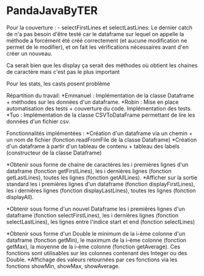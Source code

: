 # PandaJavaByTER
Pour la couverture :
    - selectFirstLines et selectLastLines:
        Le dernier catch de n'a pas besoin d'être testé car le dataframe sur lequel on appelle la méthode a forcément été créé correctement (et aucune modification ne permet de le modifier), et on fait les vérifications nécessaires avant d'en créer un nouveau.
        
    
Ca serait bien que les display ça serait des méthodes où obtient les chaines de caractère mais c'est pas le plus important

Pour les stats, les casts posent problème

Répartition du travail:
*Emmanuel : Implémentation de la classe Dataframe + méthodes sur les données d'un dataframe.
*Robin : Mise en place automatisation des tests + couverture du code. Implémentation des tests.
*Tuo : Implémentation de la classe CSVToDataFrame permettant de lire les données d'un fichier csv.

Fonctionnalités implémentées :
*Création d'un dataframe via un chemin + un nom de fichier (fonction readFromFile de la classe Dataframe)
*Création d'un dataframe à partir d'un tableau de contenu + tableau des labels (constructeur de la classe Dataframe)

*Obtenir sous forme de chaine de caractères les i premières lignes d'un dataframe (fonction getFirstLines), les i dernières lignes (fonction getLastLines), toutes les lignes (fonction getAllLines).
*Afficher sur la sortie standard les i premières lignes d'un dataframe (fonction displayFirstLines), les i dernières lignes (fonction displayLastLines), toutes les lignes (fonction displayAll).

*Obtenir sous forme d'un nouvel Dataframe les i premières lignes d'un dataframe (fonction selectFirstLines), les i dernières lignes (fonction selectLastLines), les lignes entre l'indice start et end (fonction selectLines)

*Obtenir sous forme d'un Double le minimum de la i-ème colonne d'un dataframe (fonction getMin), le maximum de la i-ème colonne (fonction getMax), la moyenne de la i-ème colonne (fonction getAverage). Ces fonctions sont utilisables sur les colonnes contenant des Integer ou des Double.
*Affichage des valeurs retournées par ces fonctions via les fonctions showMin, showMax, showAverage.
